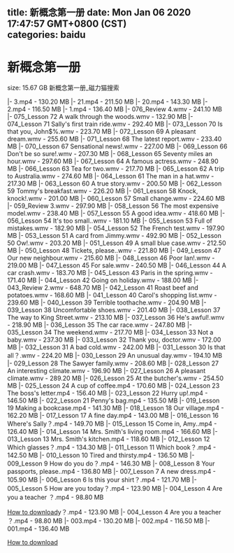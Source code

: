 
title: 新概念第一册
date: Mon Jan 06 2020 17:47:57 GMT+0800 (CST)    
categories: baidu
---

# 新概念第一册
size: 15.67 GB
 新概念第一册_磁力猫搜索
 
|- 3.mp4 - 130.20 MB
|- 21.mp4 - 211.50 MB
|- 20.mp4 - 143.30 MB
|- 2.mp4 - 116.50 MB
|- 1.mp4 - 136.40 MB
|- 076_Review 4.wmv - 241.10 MB
|- 075_Lesson 72 A walk through the woods.wmv - 132.90 MB
|- 074_Lesson 71 Sally's first train ride.wmv - 292.40 MB
|- 073_Lesson 70 Is that you, John$%.wmv - 223.70 MB
|- 072_Lesson 69 A pleasant dream.wmv - 255.60 MB
|- 071_Lesson 68 The latest report.wmv - 233.40 MB
|- 070_Lesson 67 Sensational news!.wmv - 227.00 MB
|- 069_Lesson 66 Don't be so sure!.wmv - 207.30 MB
|- 068_Lesson 65 Seventy miles an hour.wmv - 297.60 MB
|- 067_Lesson 64 A famous actress.wmv - 248.90 MB
|- 066_Lesson 63 Tea for two.wmv - 217.70 MB
|- 065_Lesson 62 A trip to Australia.wmv - 274.60 MB
|- 064_Lesson 61 The man in a hat.wmv - 217.30 MB
|- 063_Lesson 60 A true story.wmv - 200.50 MB
|- 062_Lesson 59 Tommy's breakfast.wmv - 226.20 MB
|- 061_Lesson 58 Knock, knock!.wmv - 201.00 MB
|- 060_Lesson 57 Small change.wmv - 224.60 MB
|- 059_Review 3.wmv - 297.90 MB
|- 058_Lesson 56 The most expensive model.wmv - 238.40 MB
|- 057_Lesson 55 A good idea.wmv - 418.60 MB
|- 056_Lesson 54 It's too small..wmv - 181.10 MB
|- 055_Lesson 53 Full of mistakes.wmv - 182.90 MB
|- 054_Lesson 52 The French test.wmv - 197.90 MB
|- 053_Lesson 51 A card from Jimmy.wmv - 492.90 MB
|- 052_Lesson 50 Ow!.wmv - 203.20 MB
|- 051_Lesson 49 A small blue case.wmv - 212.50 MB
|- 050_Lesson 48 Tickets, please..wmv - 221.80 MB
|- 049_Lesson 47 Our new neighbour.wmv - 215.60 MB
|- 048_Lesson 46 Poor Ian!.wmv - 219.00 MB
|- 047_Lesson 45 For sale.wmv - 240.50 MB
|- 046_Lesson 44 A car crash.wmv - 183.70 MB
|- 045_Lesson 43 Paris in the spring.wmv - 171.40 MB
|- 044_Lesson 42 Going on holiday.wmv - 188.00 MB
|- 043_Review 2.wmv - 648.70 MB
|- 042_Lesson 41 Roast beef and potatoes.wmv - 168.60 MB
|- 041_Lesson 40 Carol's shopping list.wmv - 239.60 MB
|- 040_Lesson 39 Terrible toothache.wmv - 204.90 MB
|- 039_Lesson 38 Uncomfortable shoes.wmv - 201.40 MB
|- 038_Lesson 37 The way to King Street.wmv - 213.10 MB
|- 037_Lesson 36 He's awful!.wmv - 218.90 MB
|- 036_Lesson 35 The car race.wmv - 247.80 MB
|- 035_Lesson 34 The weekend.wmv - 217.70 MB
|- 034_Lesson 33 Not a baby.wmv - 237.30 MB
|- 033_Lesson 32 Thank you, doctor.wmv - 172.00 MB
|- 032_Lesson 31 A bad cold.wmv - 242.00 MB
|- 031_Lesson 30 Is that all？.wmv - 224.20 MB
|- 030_Lesson 29  An unusual day.wmv - 194.10 MB
|- 029_Lesson 28 The Sawyer family.wmv - 208.60 MB
|- 028_Lesson 27 An interesting climate.wmv - 196.90 MB
|- 027_Lesson 26 A pleasant climate.wmv - 289.20 MB
|- 026_Lesson 25 At the butcher's.wmv - 254.50 MB
|- 025_Lesson 24 A cup of coffee.mp4 - 170.60 MB
|- 024_Lesson 23 The boss's letter.mp4 - 156.40 MB
|- 023_Lesson 22 Hurry up!.mp4 - 146.50 MB
|- 022_Lesson 21 Penny's bag.mp4 - 135.50 MB
|- 019_Lesson 19 Making a bookcase.mp4 - 141.30 MB
|- 018_Lesson 18 Our village.mp4 - 162.20 MB
|- 017_Lesson 17 A fine day.mp4 - 143.00 MB
|- 016_Lesson 16 Where's Sally？.mp4 - 149.70 MB
|- 015_Lesson 15 Come in, Amy..mp4 - 126.40 MB
|- 014_Lesson 14 Mrs. Smith's living room.mp4 - 166.60 MB
|- 013_Lesson 13 Mrs. Smith's kitchen.mp4 - 118.60 MB
|- 012_Lesson 12 Which glasses？.mp4 - 134.30 MB
|- 011_Lesson 11 Which book？.mp4 - 142.50 MB
|- 010_Lesson 10 Tired and thirsty.mp4 - 136.50 MB
|- 009_Lesson 9 How do you do？.mp4 - 146.30 MB
|- 008_Lesson 8 Your passports, please..mp4 - 136.80 MB
|- 007_Lesson 7 A new dress.mp4 - 105.90 MB
|- 006_Lesson 6 Is this your shirt？.mp4 - 121.70 MB
|- 005_Lesson 5 How are you today？.mp4 - 123.90 MB
|- 004_Lesson 4 Are you a teacher ？.mp4 - 98.80 MB

[How to download](https://bpcam.bemobtrk.com/go/2ceec3aa-1ca2-46d6-b9ff-aaa5c184517c?jno=2820)y？.mp4 - 123.90 MB
|- 004_Lesson 4 Are you a teacher ？.mp4 - 98.80 MB
|- 003.mp4 - 130.20 MB
|- 002.mp4 - 116.50 MB
|- 001.mp4 - 136.40 MB

[How to download](https://bpcam.bemobtrk.com/go/2ceec3aa-1ca2-46d6-b9ff-aaa5c184517c?jno=2787)